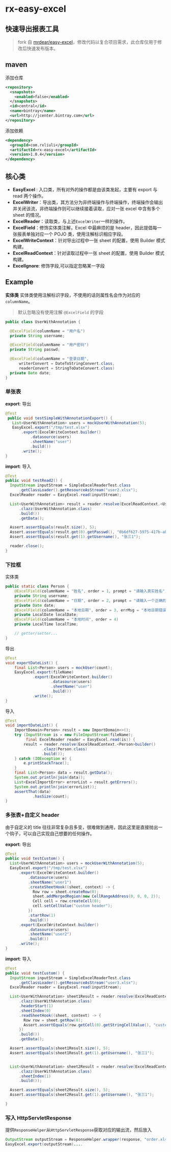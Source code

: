 # rx-easy-excel

## 快速导出报表工具

> fork 自 [mrdear/easy-excel](https://github.com/mrdear/easy-excel)，修改代码以复合项目需求，此仓库仅用于修改后快速发布版本。

## maven

添加仓库

```xml
<repository>
  <snapshots>
    <enabled>false</enabled>
  </snapshots>
  <id>central</id>
  <name>bintray</name>
  <url>http://jcenter.bintray.com</url>
</repository>
```

添加依赖

```xml
<dependency>
  <groupId>com.rxliuli</groupId>
  <artifactId>rx-easy-excel</artifactId>
  <version>1.0.4</version>
</dependency>
```

## 核心类

- **EasyExcel** : 入口类，所有对外的操作都是由该类发起，主要有 export 与 read 两个操作。
- **ExcelWriter**：导出类，其方法分为非终端操作与终端操作，终端操作会输出并关闭该流，非终端操作则可以继续接着读取，应对一张 excel 中含有多个 sheet 的情况。
- **ExcelReader**：读取类，与上述`ExcelWriter`一样的操作。
- **ExcelField**：修饰实体类注解，Excel 中最麻烦的是 header，因此提倡每一张报表单独对应一个 POJO 类，使用注解标识相应字段。
- **ExcelWriteContext**：针对导出过程中一张 sheet 的配置，使用 Builder 模式构建。
- **ExcelReadContext**：针对读取过程中一张 sheet 的配置，使用 Builder 模式构建。
- **ExcelIgnore**: 修饰字段,可以指定忽略某一字段

## Example

**实体类**
实体类使用注解标识字段，不使用的话则属性名会作为对应的 `columnName`。

> 默认忽略没有使用注解 `@ExcelField` 的字段

```java
public class UserWithAnnotation {

  @ExcelField(columnName = "用户名")
  private String username;

  @ExcelField(columnName = "用户密码")
  private String passwd;

  @ExcelField(columnName = "登录日期",
      writerConvert = DateToStringConvert.class,
      readerConvert = StringToDateConvert.class)
  private Date date;
}
```

### 单张表

**export**: 导出

```java
@Test
 public void testSimpleWithAnnotationExport() {
   List<UserWithAnnotation> users = mockUserWithAnnotation(5);
   EasyExcel.export("/tmp/test.xlsx")
       .export(ExcelWriteContext.builder()
           .datasource(users)
           .sheetName("user")
           .build())
       .write();
}
```

**import**: 导入

```java
@Test
public void testRead2() {
  InputStream inputStream = SimpleExcelReaderTest.class
      .getClassLoader().getResourceAsStream("user2.xlsx");
  ExcelReader reader = EasyExcel.read(inputStream);

  List<UserWithAnnotation> result = reader.resolve(ExcelReadContext.<UserWithAnnotation>builder()
      .clazz(UserWithAnnotation.class)
      .build())
      .getData();

  Assert.assertEquals(result.size(), 5);
  Assert.assertEquals(result.get(0).getPasswd(), "0b6df627-5975-417b-abc9-1f2bad5ca1e2");
  Assert.assertEquals(result.get(1).getUsername(), "张三1");

  reader.close();
}
```

### 下拉框

实体类

```java
public static class Person {
    @ExcelField(columnName = "姓名", order = 1, prompt = "请输入真实姓名", type = ExcelColumnType.SELECT, select = PersonSelect.UsernameMap.class)
    private String username;
    @ExcelField(columnName = "日期", order = 2, prompt = "请输入一个正确的日期，格式为 yyyy-MM-dd。例如 2018-12-11")
    private Date date;
    @ExcelField(columnName = "本地日期", order = 3, errMsg = "本地日期错误，请务必输入正确的日期。例如 2018-12-11")
    private LocalDate localDate;
    @ExcelField(columnName = "本地时间", order = 4)
    private LocalTime localTime;

    // getter/setter...
}
```

导出

```java
@Test
void exportDateList() {
    final List<Person> users = mockUser(count);
    EasyExcel.export(fileName)
            .export(ExcelWriteContext.builder()
                    .datasource(users)
                    .sheetName("user")
                    .build())
            .write();
}
```

导入

```java
@Test
void importDateList() {
    ImportDomain<Person> result = new ImportDomain<>();
    try (InputStream is = new FileInputStream(fileName);
         final ExcelReader reader = EasyExcel.read(is)) {
        result = reader.resolve(ExcelReadContext.<Person>builder()
                .clazz(Person.class)
                .build());
    } catch (IOException e) {
        e.printStackTrace();
    }
    final List<Person> data = result.getData();
    System.out.println(join(data));
    List<ExcelImportError> errorList = result.getErrors();
    System.out.println(join(errorList));
    assertThat(data)
            .hasSize(count);
}
```

### 多张表+自定义 header

由于自定义的 title 往往非常复杂且多变，很难做到通用，因此这里是直接抛出一个钩子，可以自己实现自己想要的任何操作。

**export**: 导出

```java
@Test
public void testCustom() {
  List<UserWithAnnotation> users = mockUserWithAnnotation(5);
  EasyExcel.export("/tmp/test.xlsx")
      .export(ExcelWriteContext.builder()
          .datasource(users)
          .sheetName("user1")
          .createSheetHook((sheet, context) -> {
            Row row = sheet.createRow(0);
            sheet.addMergedRegion(new CellRangeAddress(0, 0, 0, 2));
            Cell cell = row.createCell(0);
            cell.setCellValue("custom header");
          })
          .startRow(1)
          .build())
      .export(ExcelWriteContext.builder()
          .datasource(users)
          .sheetName("user2")
          .build())
      .write();
}
```

**import**: 导入

```java
@Test
public void testCustom() {
  InputStream inputStream = SimpleExcelReaderTest.class
      .getClassLoader().getResourceAsStream("user3.xlsx");
  ExcelReader reader = EasyExcel.read(inputStream);

  List<UserWithAnnotation> sheet1Result = reader.resolve(ExcelReadContext.<UserWithAnnotation>builder()
      .clazz(UserWithAnnotation.class)
      .headerStart(1)
      .sheetIndex(0)
      .readSheetHook((sheet, context) -> {
        Row row = sheet.getRow(0);
        Assert.assertEquals(row.getCell(0).getStringCellValue(), "custom header");
      })
      .build())
      .getData();

  Assert.assertEquals(sheet1Result.size(), 5);
  Assert.assertEquals(sheet1Result.get(1).getUsername(), "张三1");


  List<UserWithAnnotation> sheet2Result = reader.resolve(ExcelReadContext.<UserWithAnnotation>builder()
      .clazz(UserWithAnnotation.class)
      .sheetIndex(1)
      .build());

  Assert.assertEquals(sheet2Result.size(), 5);
  Assert.assertEquals(sheet2Result.get(1).getUsername(), "张三1");

}
```

### 写入 HttpServletResponse

提供`ResponseHelper`从`HttpServletResponse`获取对应的输出流，然后放入

```java
OutputStream outputStream = ResponseHelper.wrapper(response, "order.xlsx");
EasyExcel.export(outputStream)....
```
